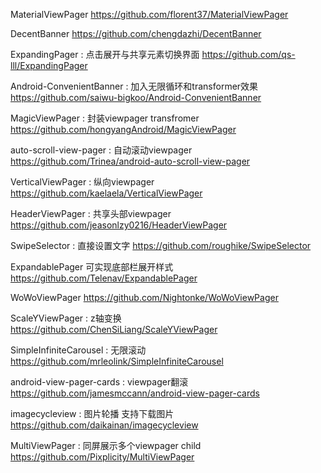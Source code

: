 MaterialViewPager
https://github.com/florent37/MaterialViewPager

DecentBanner
https://github.com/chengdazhi/DecentBanner

ExpandingPager : 点击展开与共享元素切换界面
https://github.com/qs-lll/ExpandingPager

Android-ConvenientBanner : 加入无限循环和transformer效果
https://github.com/saiwu-bigkoo/Android-ConvenientBanner

MagicViewPager : 封装viewpager transfromer
https://github.com/hongyangAndroid/MagicViewPager

auto-scroll-view-pager : 自动滚动viewpager
https://github.com/Trinea/android-auto-scroll-view-pager

VerticalViewPager : 纵向viewpager
https://github.com/kaelaela/VerticalViewPager

HeaderViewPager : 共享头部viewpager
https://github.com/jeasonlzy0216/HeaderViewPager

SwipeSelector : 直接设置文字
https://github.com/roughike/SwipeSelector

ExpandablePager 可实现底部栏展开样式
https://github.com/Telenav/ExpandablePager

WoWoViewPager
https://github.com/Nightonke/WoWoViewPager

ScaleYViewPager : z轴变换
https://github.com/ChenSiLiang/ScaleYViewPager

SimpleInfiniteCarousel : 无限滚动
https://github.com/mrleolink/SimpleInfiniteCarousel

android-view-pager-cards : viewpager翻滚
https://github.com/jamesmccann/android-view-pager-cards

imagecycleview : 图片轮播 支持下载图片
https://github.com/daikainan/imagecycleview

MultiViewPager : 同屏展示多个viewpager child
https://github.com/Pixplicity/MultiViewPager
